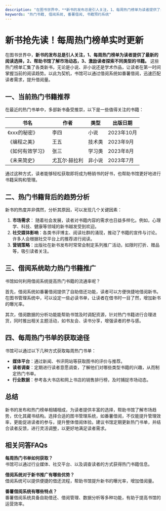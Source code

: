 ```yaml
---
description: "在图书世界中，**新书的发布总是引人关注，1、每周热门榜单为读者提供了最新的阅读选择，2、帮助书馆了解市场动态，3、激励读者探索不同类型的书籍。** 这些热门榜单汇集了各类新书，无论是小说、非小说还是学术作品，让读者在第一时间掌握当前的阅读趋势。以此为契机，书馆可以通过借阅系统如番薯借阅，迅速匹配读者需求，提升借阅量。"
keywords: "热门书籍, 借阅系统, 番薯借阅, 书籍预约系统"
---
```

# 新书抢先读！每周热门榜单实时更新

在图书世界中，**新书的发布总是引人关注，1、每周热门榜单为读者提供了最新的阅读选择，2、帮助书馆了解市场动态，3、激励读者探索不同类型的书籍。** 这些热门榜单汇集了各类新书，无论是小说、非小说还是学术作品，让读者在第一时间掌握当前的阅读趋势。以此为契机，书馆可以通过借阅系统如番薯借阅，迅速匹配读者需求，提升借阅量。

## 一、当前热门书籍推荐

在最近的热门书单中，多部新书备受推崇，以下是一些值得关注的书籍：

| 书名                   | 作者             | 类型       | 出版日期   |
|---------------------|----------------|----------|---------|
| 《xxx的秘密》        | 李四             | 小说      | 2023年10月 |
| 《编程之美》         | 王五             | 技术类    | 2023年9月  |
| 《如何有效学习》     | 张三             | 学习类    | 2023年8月  |
| 《未来简史》         | 尤瓦尔·赫拉利      | 非小说    | 2023年7月  |

通过这种方式，读者能够轻松获取即将成为畅销书的好书，也帮助书馆更好地进行书籍采购和管理。

## 二、热门书籍背后的趋势分析

新书的热度并非偶然，分析其原因，可以发现几个关键因素：

1. **市场需求**： 随着社会发展，读者对书籍内容的需求也日益多样化。例如，心理学、科技、健康等领域的新书越发受到欢迎。
2. **社交媒体影响**：各类书评博主、阅读社群的涌现，推动了书籍的宣传与讨论。许多人会根据社交平台上的推荐进行阅读。
3. **营销策略**：出版社在新书发布时常常会制定系列推广活动，如限时打折、赠品等，吸引读者关注。

## 三、借阅系统助力热门书籍推广

书馆如何利用借阅系统提高热门书籍的流通率呢？

首先，借阅系统如番薯借阅提供了自助借还功能，读者可以方便快捷地借阅新书。在图书管理系统中，可以设定一些必读书单，让读者在借书时一目了然，增加新书的曝光率。

其次，借阅数据的分析功能能帮助书馆及时调配资源，针对热门书籍进行合理进货，同时推出相关主题活动，如书友会、读书分享，增强读者的参与感。

## 四、每周热门书单的获取途径

书馆可以通过以下几种方式获取每周热门书单：

- **媒体平台**：通过新闻、书评网站等获取图书的评价与推荐。
- **读者调查**：定期进行读者意愿调查，了解他们对哪些类型书籍的兴趣，从而制定热门书单。
- **行业数据**：参考各大书店和网上书店的销售排行榜，及时捕捉市场动态。

## 总结

新书的发布和热门榜单相辅相成，为读者提供丰富的选择，帮助书馆了解市场趋势，优化其藏书结构。选择合适的图书管理系统，如番薯借阅，不仅能提升管理效率，更能促进读者的参与，提升整体借阅体验。建议书馆定期更新热门书单，并结合读者反馈，进行灵活调整，以更好地满足读者需求。

## 相关问答FAQs

**每周热门书单如何获取？**  
书馆可以通过行业媒体、社交平台、以及调查读者的方式获得热门书籍信息。

**借阅系统对于新书推广有哪些优势？**  
借阅系统可以提供便捷的借还流程，帮助书馆提升新书的曝光率，增加借阅量。

**番薯借阅系统有哪些特点？**  
番薯借阅系统具备自助借还、借阅管理、数据分析等多种功能，有助于提高书馆的运营效率。
